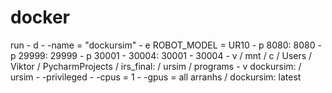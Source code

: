 # docker
run - d - -name = "dockursim" - e
ROBOT_MODEL = UR10 - p
8080: 8080
-p
29999: 29999 - p
30001 - 30004: 30001 - 30004 - v / mnt / c / Users / Viktor / PycharmProjects / irs_final: / ursim / programs - v
dockursim: / ursim - -privileged - -cpus = 1 - -gpus = all
arranhs / dockursim: latest